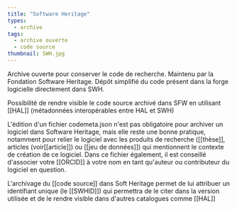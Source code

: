 ```yaml
---
title: "Software Heritage"
types:
  - archive
tags:
  - archive ouverte
  - code source
thumbnail: SWH.jpg
---
```


Archive ouverte pour conserver le code de recherche. Maintenu par la Fondation Software Heritage. 
Dépôt simplifié du code présent dans la forge logicielle directement dans SWH. 

Possibilité de rendre visible le code source archivé dans SFW en utilisant [[HAL]] (métadonnées interopérables entre HAL et SWH)

L'édition d'un fichier codemeta.json n'est pas obligatoire pour archiver un logiciel dans Software Heritage, mais elle reste une bonne pratique, notamment pour relier le logiciel avec les produits de recherche ([[thèse]], articles (voir[[article]]) ou [[jeu de données]]) qui mentionnent le contexte de création de ce logiciel.
Dans ce fichier également, il est conseillé d'associer votre [[ORCID]] à votre nom en tant qu'auteur ou contributeur du logiciel en question. 

L'archivage du [[code source]] dans Soft Heritage permet de lui attribuer un identifiant unique (le [[SWHID]]) qui permettra de le citer dans la version utilisée et de le rendre visible dans d'autres catalogues comme [[HAL]]
